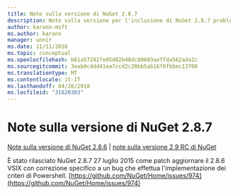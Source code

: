 ```yaml
---
title: Note sulla versione di NuGet 2.8.7
description: Note sulla versione per l'inclusione di NuGet 2.8.7 problemi noti, correzioni di bug, le funzionalità aggiunte e dcr.
author: karann-msft
ms.author: karann
manager: unnir
ms.date: 11/11/2016
ms.topic: conceptual
ms.openlocfilehash: b61a57242fe05d82b48dc80603aeffda562ada2c
ms.sourcegitcommit: 3eab9c4dd41ea7ccd2c28bb5ab16f6fbbec13708
ms.translationtype: MT
ms.contentlocale: it-IT
ms.lasthandoff: 04/26/2018
ms.locfileid: "31820303"
---
```

# <a name="nuget-287-release-notes"></a>Note sulla versione di NuGet 2.8.7

[Note sulla versione di NuGet 2.8.6](../release-notes/nuget-2.8.6.md) | [note sulla versione 2.9 RC di NuGet](../release-notes/nuget-2.9-RC.md)

È stato rilasciato NuGet 2.8.7 27 luglio 2015 come patch aggiornare il 2.8.6 VSIX con correzione specifico a un bug che effettua l'implementazione dei criteri di Powershell.
[https://github.com/NuGet/Home/issues/974](https://github.com/NuGet/Home/issues/974)